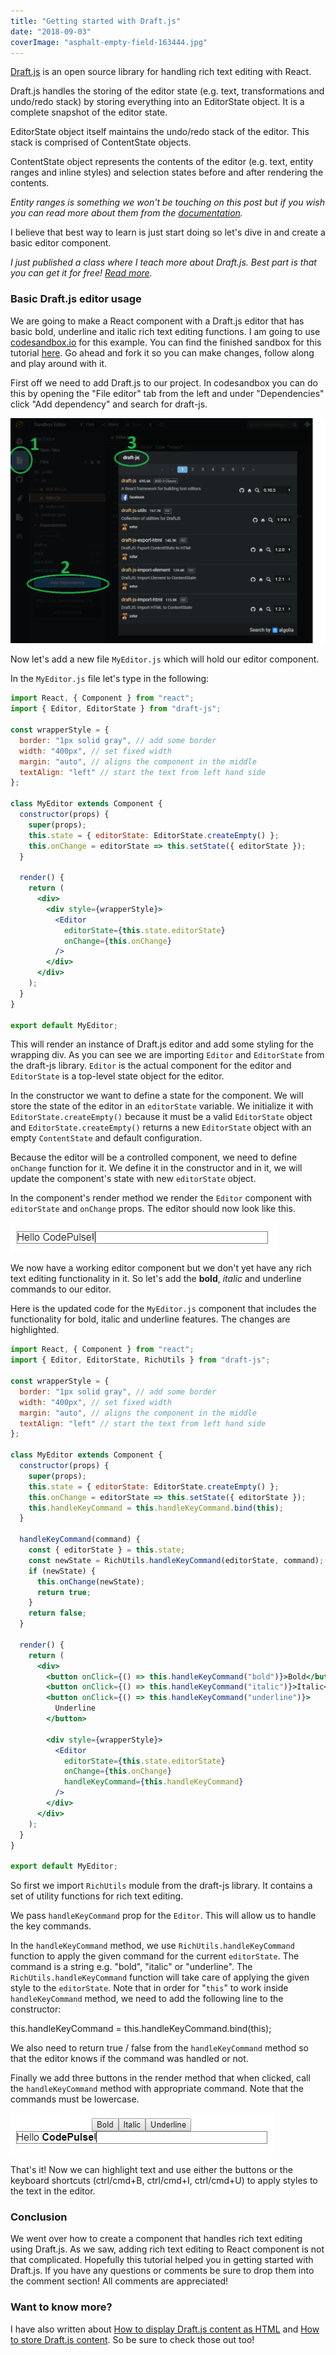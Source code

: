 ```yaml
---
title: "Getting started with Draft.js"
date: "2018-09-03"
coverImage: "asphalt-empty-field-163444.jpg"
---
```


[Draft.js](https://draftjs.org/) is an open source library for handling rich text editing with React.

Draft.js handles the storing of the editor state (e.g. text, transformations and undo/redo stack) by storing everything into an EditorState object. It is a complete snapshot of the editor state.

EditorState object itself maintains the undo/redo stack of the editor. This stack is comprised of ContentState objects.

ContentState object represents the contents of the editor (e.g. text, entity ranges and inline styles) and selection states before and after rendering the contents.

_Entity ranges is something we won't be touching on this post but if you wish you can read more about them from the [documentation](https://draftjs.org/docs/advanced-topics-entities)._

I believe that best way to learn is just start doing so let's dive in and create a basic editor component.

_I just published a class where I teach more about Draft.js. Best part is that you can get it for free! [Read more](/blog/rich-text-editing-in-react-with-draft-js-course/)._

### Basic Draft.js editor usage

We are going to make a React component with a Draft.js editor that has basic bold, underline and italic rich text editing functions. I am going to use [codesandbox.io](/blog/online-code-editor-every-web-developer-should-know-about/) for this example. You can find the finished sandbox for this tutorial [here](https://codesandbox.io/s/1z4vl0wz13?module=%2Fsrc%2FMyEditor.js). Go ahead and fork it so you can make changes, follow along and play around with it.

First off we need to add Draft.js to our project. In codesandbox you can do this by opening the "File editor" tab from the left and under "Dependencies" click "Add dependency" and search for draft-js.

![](./images/codesandbox-draft-js-dependency-1024x733.png)

Now let's add a new file `MyEditor.js` which will hold our editor component.

In the `MyEditor.js` file let's type in the following:

```jsx
import React, { Component } from "react";
import { Editor, EditorState } from "draft-js";

const wrapperStyle = {
  border: "1px solid gray", // add some border
  width: "400px", // set fixed width
  margin: "auto", // aligns the component in the middle
  textAlign: "left" // start the text from left hand side
};

class MyEditor extends Component {
  constructor(props) {
    super(props);
    this.state = { editorState: EditorState.createEmpty() };
    this.onChange = editorState => this.setState({ editorState });
  }

  render() {
    return (
      <div>
        <div style={wrapperStyle}>
          <Editor
            editorState={this.state.editorState}
            onChange={this.onChange}
          />
        </div>
      </div>
    );
  }
}

export default MyEditor;
```

This will render an instance of Draft.js editor and add some styling for the wrapping div. As you can see we are importing `Editor` and `EditorState` from the draft-js library. `Editor` is the actual component for the editor and `EditorState` is a top-level state object for the editor.

In the constructor we want to define a state for the component. We will store the state of the editor in an `editorState` variable. We initialize it with `EditorState.createEmpty()` because it must be a valid `EditorState` object and `EditorState.createEmpty()` returns a new `EditorState` object with an empty `ContentState` and default configuration.

Because the editor will be a controlled component, we need to define `onChange` function for it. We define it in the constructor and in it, we will update the component's state with new `editorState` object.

In the component's render method we render the `Editor` component with `editorState` and `onChange` props. The editor should now look like this.

![The editor](./images/editor1-hello-codepulse.jpg)

We now have a working editor component but we don't yet have any rich text editing functionality in it. So let's add the **bold**, _italic_ and underline commands to our editor.

Here is the updated code for the `MyEditor.js` component that includes the functionality for bold, italic and underline features. The changes are highlighted.

```jsx
import React, { Component } from "react";
import { Editor, EditorState, RichUtils } from "draft-js";

const wrapperStyle = {
  border: "1px solid gray", // add some border
  width: "400px", // set fixed width
  margin: "auto", // aligns the component in the middle
  textAlign: "left" // start the text from left hand side
};

class MyEditor extends Component {
  constructor(props) {
    super(props);
    this.state = { editorState: EditorState.createEmpty() };
    this.onChange = editorState => this.setState({ editorState });
    this.handleKeyCommand = this.handleKeyCommand.bind(this);
  }

  handleKeyCommand(command) {
    const { editorState } = this.state;
    const newState = RichUtils.handleKeyCommand(editorState, command);
    if (newState) {
      this.onChange(newState);
      return true;
    }
    return false;
  }

  render() {
    return (
      <div>
        <button onClick={() => this.handleKeyCommand("bold")}>Bold</button>
        <button onClick={() => this.handleKeyCommand("italic")}>Italic</button>
        <button onClick={() => this.handleKeyCommand("underline")}>
          Underline
        </button>

        <div style={wrapperStyle}>
          <Editor
            editorState={this.state.editorState}
            onChange={this.onChange}
            handleKeyCommand={this.handleKeyCommand}
          />
        </div>
      </div>
    );
  }
}

export default MyEditor;
```

So first we import `RichUtils` module from the draft-js library. It contains a set of utility functions for rich text editing.

We pass `handleKeyCommand` prop for the `Editor`. This will allow us to handle the key commands.

In the `handleKeyCommand` method, we use `RichUtils.handleKeyCommand` function to apply the given command for the current `editorState`. The command is a string e.g. "bold", "italic" or "underline". The `RichUtils.handleKeyCommand` function will take care of applying the given style to the `editorState`. Note that in order for "`this`" to work inside `handleKeyCommand` method, we need to add the following line to the constructor:

this.handleKeyCommand = this.handleKeyCommand.bind(this);

We also need to return true / false from the `handleKeyCommand` method so that the editor knows if the command was handled or not.

Finally we add three buttons in the render method that when clicked, call the `handleKeyCommand` method with appropriate command. Note that the commands must be lowercase.

![](./images/editor2-hello-codepulse.jpg)

That's it! Now we can highlight text and use either the buttons or the keyboard shortcuts (ctrl/cmd+B, ctrl/cmd+I, ctrl/cmd+U) to apply styles to the text in the editor.

### Conclusion

We went over how to create a component that handles rich text editing using Draft.js. As we saw, adding rich text editing to React component is not that complicated. Hopefully this tutorial helped you in getting started with Draft.js. If you have any questions or comments be sure to drop them into the comment section! All comments are appreciated!

### Want to know more?

I have also written about [How to display Draft.js content as HTML](/blog/how-to-display-draft-js-content-as-html/) and [How to store Draft.js content](/blog/how-to-store-draft-js-content/). So be sure to check those out too!
